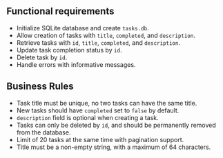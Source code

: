 ## Functional requirements

- Initialize SQLite database and create `tasks.db`.
- Allow creation of tasks with `title`, `completed`, and `description`.
- Retrieve tasks with `id`, `title`, `completed`, and `description`.
- Update task completion status by `id`.
- Delete task by `id`.
- Handle errors with informative messages.

## Business Rules

- Task title must be unique, no two tasks can have the same title.
- New tasks should have `completed` set to `false` by default.
- `description` field is optional when creating a task.
- Tasks can only be deleted by `id`, and should be permanently removed from the database.
- Limit of 20 tasks at the same time with pagination support.
- Title must be a non-empty string, with a maximum of 64 characters.